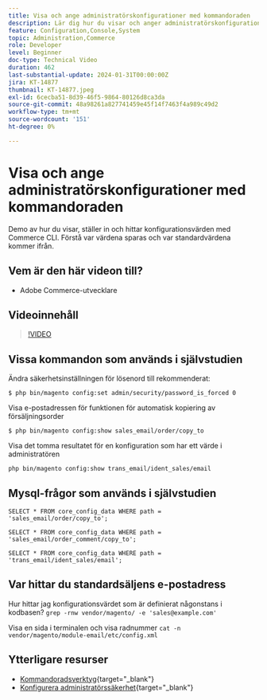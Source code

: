 ```yaml
---
title: Visa och ange administratörskonfigurationer med kommandoraden
description: Lär dig hur du visar och anger administratörskonfigurationer med kommandoraden.
feature: Configuration,Console,System
topic: Administration,Commerce
role: Developer
level: Beginner
doc-type: Technical Video
duration: 462
last-substantial-update: 2024-01-31T00:00:00Z
jira: KT-14877
thumbnail: KT-14877.jpeg
exl-id: 6cecba51-8d39-46f5-9864-80126d8ca3da
source-git-commit: 48a98261a827741459e45f14f7463f4a989c49d2
workflow-type: tm+mt
source-wordcount: '151'
ht-degree: 0%

---
```


# Visa och ange administratörskonfigurationer med kommandoraden

Demo av hur du visar, ställer in och hittar konfigurationsvärden med Commerce CLI. Förstå var värdena sparas och var standardvärdena kommer ifrån.

## Vem är den här videon till?

- Adobe Commerce-utvecklare

## Videoinnehåll

>[!VIDEO](https://video.tv.adobe.com/v/3427123?&learn=on)

## Vissa kommandon som används i självstudien

Ändra säkerhetsinställningen för lösenord till rekommenderat:

`$ php bin/magento config:set admin/security/password_is_forced 0`

Visa e-postadressen för funktionen för automatisk kopiering av försäljningsorder

`$ php bin/magento config:show sales_email/order/copy_to`

Visa det tomma resultatet för en konfiguration som har ett värde i administratören

`php bin/magento config:show trans_email/ident_sales/email`

## Mysql-frågor som används i självstudien

```
SELECT * FROM core_config_data WHERE path = 'sales_email/order/copy_to';

SELECT * FROM core_config_data WHERE path = 'sales_email/order_comment/copy_to';

SELECT * FROM core_config_data WHERE path = 'trans_email/ident_sales/email';
```

## Var hittar du standardsäljens e-postadress

Hur hittar jag konfigurationsvärdet som är definierat någonstans i kodbasen?
`grep -rnw vendor/magento/ -e 'sales@example.com'`

Visa en sida i terminalen och visa radnummer `cat -n vendor/magento/module-email/etc/config.xml`

## Ytterligare resurser

- [Kommandoradsverktyg](https://experienceleague.adobe.com/docs/commerce-operations/configuration-guide/cli/config-cli.html){target="_blank"}
- [Konfigurera administratörssäkerhet](https://experienceleague.adobe.com/docs/commerce-admin/systems/security/security-admin.html){target="_blank"}
